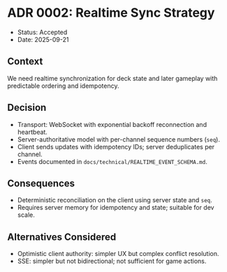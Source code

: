 # ADR 0002: Realtime Sync Strategy

- Status: Accepted
- Date: 2025-09-21

## Context

We need realtime synchronization for deck state and later gameplay with predictable ordering and idempotency.

## Decision

- Transport: WebSocket with exponential backoff reconnection and heartbeat.
- Server-authoritative model with per-channel sequence numbers (`seq`).
- Client sends updates with idempotency IDs; server deduplicates per channel.
- Events documented in `docs/technical/REALTIME_EVENT_SCHEMA.md`.

## Consequences

- Deterministic reconciliation on the client using server state and `seq`.
- Requires server memory for idempotency and state; suitable for dev scale.

## Alternatives Considered

- Optimistic client authority: simpler UX but complex conflict resolution.
- SSE: simpler but not bidirectional; not sufficient for game actions.
